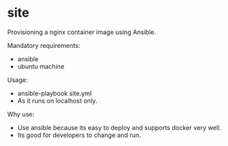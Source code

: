 # site
Provisioning a nginx container image using Ansible.

Mandatory requirements:
- ansible
- ubuntu machine

Usage:
- ansible-playbook site.yml
- As it runs on localhost only.

Why use:
- Use ansible because its easy to deploy and supports docker very well. 
- Its good for developers to change and run.
